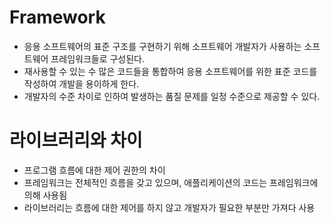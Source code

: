 # Framework
* 응용 소프트웨어의 표준 구조를 구현하기 위해 소프트웨어 개발자가 사용하는 소프트웨어 프레임워크들로 구성된다.
* 재사용할 수 있는 수 많은 코드들을 통합하여 응용 소프트웨어를 위한 표준 코드를 작성하여 개발을 용이하게 한다.
* 개발자의 수준 차이로 인하여 발생하는 품질 문제를 일정 수준으로 제공할 수 있다.

# 라이브러리와 차이
- 프로그램 흐름에 대한 제어 권한의 차이
- 프레임워크는 전체적인 흐름을 갖고 있으며, 애플리케이션의 코드는 프레임워크에 의해 사용됨
- 라이브러리는 흐름에 대한 제어를 하지 않고 개발자가 필요한 부분만 가져다 사용
